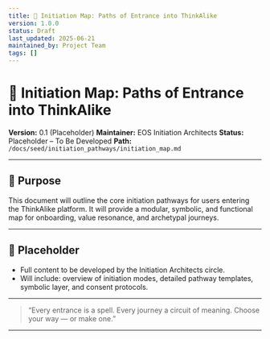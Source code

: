 ```yaml
---
title: 🧭 Initiation Map: Paths of Entrance into ThinkAlike
version: 1.0.0
status: Draft
last_updated: 2025-06-21
maintained_by: Project Team
tags: []
---
```


# 🧭 Initiation Map: Paths of Entrance into ThinkAlike

**Version:** 0.1 (Placeholder)
**Maintainer:** EOS Initiation Architects
**Status:** Placeholder – To Be Developed
**Path:** `/docs/seed/initiation_pathways/initiation_map.md`

---

## 🧭 Purpose

This document will outline the core initiation pathways for users entering the ThinkAlike platform. It will provide a modular, symbolic, and functional map for onboarding, value resonance, and archetypal journeys.

---

## 🚧 Placeholder

- Full content to be developed by the Initiation Architects circle.
- Will include: overview of initiation modes, detailed pathway templates, symbolic layer, and consent protocols.

---

> “Every entrance is a spell. Every journey a circuit of meaning. Choose your way — or make one.”

---
